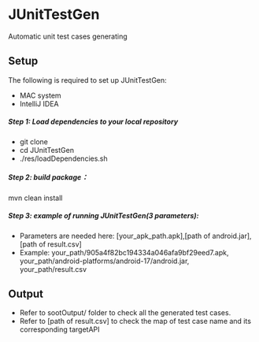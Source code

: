 # JUnitTestGen
Automatic unit test cases generating


## Setup
The following is required to set up JUnitTestGen:
- MAC system
- IntelliJ IDEA

##### Step 1: Load dependencies to your local repository
* git clone
* cd JUnitTestGen
* ./res/loadDependencies.sh

##### Step 2: build package：
mvn clean install

##### Step 3: example of running JUnitTestGen(3 parameters):
* Parameters are needed here: [your_apk_path.apk],[path of android.jar],[path of result.csv]
* Example: your_path/905a4f82bc194334a046afa9bf29eed7.apk, your_path/android-platforms/android-17/android.jar, your_path/result.csv
       
## Output
* Refer to sootOutput/ folder to check all the generated test cases.
* Refer to [path of result.csv] to check the map of test case name and its corresponding targetAPI 
